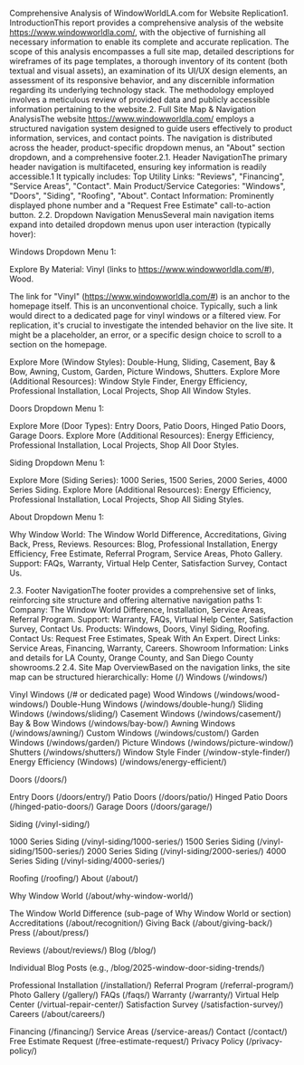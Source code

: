 Comprehensive Analysis of WindowWorldLA.com for Website Replication1. IntroductionThis report provides a comprehensive analysis of the website https://www.windowworldla.com/, with the objective of furnishing all necessary information to enable its complete and accurate replication. The scope of this analysis encompasses a full site map, detailed descriptions for wireframes of its page templates, a thorough inventory of its content (both textual and visual assets), an examination of its UI/UX design elements, an assessment of its responsive behavior, and any discernible information regarding its underlying technology stack. The methodology employed involves a meticulous review of provided data and publicly accessible information pertaining to the website.2. Full Site Map & Navigation AnalysisThe website https://www.windowworldla.com/ employs a structured navigation system designed to guide users effectively to product information, services, and contact points. The navigation is distributed across the header, product-specific dropdown menus, an "About" section dropdown, and a comprehensive footer.2.1. Header NavigationThe primary header navigation is multifaceted, ensuring key information is readily accessible.1 It typically includes:
Top Utility Links: "Reviews", "Financing", "Service Areas", "Contact".
Main Product/Service Categories: "Windows", "Doors", "Siding", "Roofing", "About".
Contact Information: Prominently displayed phone number and a "Request Free Estimate" call-to-action button.
2.2. Dropdown Navigation MenusSeveral main navigation items expand into detailed dropdown menus upon user interaction (typically hover):

Windows Dropdown Menu 1:

Explore By Material: Vinyl (links to https://www.windowworldla.com/#), Wood.

The link for "Vinyl" (https://www.windowworldla.com/#) is an anchor to the homepage itself. This is an unconventional choice. Typically, such a link would direct to a dedicated page for vinyl windows or a filtered view. For replication, it's crucial to investigate the intended behavior on the live site. It might be a placeholder, an error, or a specific design choice to scroll to a section on the homepage.


Explore More (Window Styles): Double-Hung, Sliding, Casement, Bay & Bow, Awning, Custom, Garden, Picture Windows, Shutters.
Explore More (Additional Resources): Window Style Finder, Energy Efficiency, Professional Installation, Local Projects, Shop All Window Styles.



Doors Dropdown Menu 1:

Explore More (Door Types): Entry Doors, Patio Doors, Hinged Patio Doors, Garage Doors.
Explore More (Additional Resources): Energy Efficiency, Professional Installation, Local Projects, Shop All Door Styles.



Siding Dropdown Menu 1:

Explore More (Siding Series): 1000 Series, 1500 Series, 2000 Series, 4000 Series Siding.
Explore More (Additional Resources): Energy Efficiency, Professional Installation, Local Projects, Shop All Siding Styles.



About Dropdown Menu 1:

Why Window World: The Window World Difference, Accreditations, Giving Back, Press, Reviews.
Resources: Blog, Professional Installation, Energy Efficiency, Free Estimate, Referral Program, Service Areas, Photo Gallery.
Support: FAQs, Warranty, Virtual Help Center, Satisfaction Survey, Contact Us.


2.3. Footer NavigationThe footer provides a comprehensive set of links, reinforcing site structure and offering alternative navigation paths 1:
Company: The Window World Difference, Installation, Service Areas, Referral Program.
Support: Warranty, FAQs, Virtual Help Center, Satisfaction Survey, Contact Us.
Products: Windows, Doors, Vinyl Siding, Roofing.
Contact Us: Request Free Estimates, Speak With An Expert.
Direct Links: Service Areas, Financing, Warranty, Careers.
Showroom Information: Links and details for LA County, Orange County, and San Diego County showrooms.2
2.4. Site Map OverviewBased on the navigation links, the site map can be structured hierarchically:
Home (/)
Windows (/windows/)

Vinyl Windows (/# or dedicated page)
Wood Windows (/windows/wood-windows/)
Double-Hung Windows (/windows/double-hung/)
Sliding Windows (/windows/sliding/)
Casement Windows (/windows/casement/)
Bay & Bow Windows (/windows/bay-bow/)
Awning Windows (/windows/awning/)
Custom Windows (/windows/custom/)
Garden Windows (/windows/garden/)
Picture Windows (/windows/picture-window/)
Shutters (/windows/shutters/)
Window Style Finder (/window-style-finder/)
Energy Efficiency (Windows) (/windows/energy-efficient/)


Doors (/doors/)

Entry Doors (/doors/entry/)
Patio Doors (/doors/patio/)
Hinged Patio Doors (/hinged-patio-doors/)
Garage Doors (/doors/garage/)


Siding (/vinyl-siding/)

1000 Series Siding (/vinyl-siding/1000-series/)
1500 Series Siding (/vinyl-siding/1500-series/)
2000 Series Siding (/vinyl-siding/2000-series/)
4000 Series Siding (/vinyl-siding/4000-series/)


Roofing (/roofing/)
About (/about/)

Why Window World (/about/why-window-world/)

The Window World Difference (sub-page of Why Window World or section)
Accreditations (/about/recognition/)
Giving Back (/about/giving-back/)
Press (/about/press/)


Reviews (/about/reviews/)
Blog (/blog/)

Individual Blog Posts (e.g., /blog/2025-window-door-siding-trends/)


Professional Installation (/installation/)
Referral Program (/referral-program/)
Photo Gallery (/gallery/)
FAQs (/faqs/)
Warranty (/warranty/)
Virtual Help Center (/virtual-repair-center/)
Satisfaction Survey (/satisfaction-survey/)
Careers (/about/careers/)


Financing (/financing/)
Service Areas (/service-areas/)
Contact (/contact/)
Free Estimate Request (/free-estimate-request/)
Privacy Policy (/privacy-policy/)
